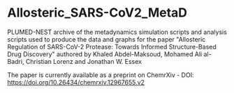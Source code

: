 # Allosteric_SARS-CoV2_MetaD

PLUMED-NEST archive of the metadynamics simulation scripts and analysis scripts used to produce the data and graphs for the paper "Allosteric Regulation of SARS-CoV-2 Protease: Towards Informed Structure-Based Drug Discovery" authored by Khaled Abdel-Maksoud, Mohamed Ali al-Badri, Christian Lorenz and Jonathan W. Essex

The paper is currently available as a preprint on ChemrXiv - DOI: https://doi.org/10.26434/chemrxiv.12967655.v2
